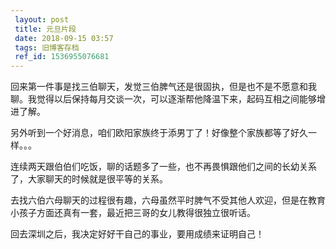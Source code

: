 ```yaml
---
 layout: post
 title: 元旦片段
 date: 2018-09-15 03:57
 tags: 旧博客存档
 ref_id: 1536955076681
---
```

回来第一件事是找三伯聊天，发觉三伯脾气还是很固执，但是也不是不愿意和我聊。我觉得以后保持每月交谈一次，可以逐渐帮他降温下来，起码互相之间能够增进了解。

另外听到一个好消息，咱们欧阳家族终于添男丁了！好像整个家族都等了好久一样。。。

连续两天跟伯伯们吃饭，聊的话题多了一些，也不再畏惧跟他们之间的长幼关系了，大家聊天的时候就是很平等的关系。

去找六伯六母聊天的过程很有趣，六母虽然平时脾气不受其他人欢迎，但是在教育小孩子方面还真有一套，最近把三哥的女儿教得很独立很听话。

回去深圳之后，我决定好好干自己的事业，要用成绩来证明自己！

